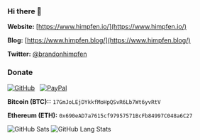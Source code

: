 ### Hi there 👋

**Website:** [https://www.himpfen.io/](https://www.himpfen.io/)

**Blog:** [https://www.himpfen.blog/](https://www.himpfen.blog/)

**Twitter:** [@brandonhimpfen](https://twitter.com/brandonhimpfen)

### Donate

[![GitHub](https://srv-cdn.himpfen.io/badges/github/github-square-large.svg)](https://clicksrv.net/3L) &nbsp; [![PayPal](https://srv-cdn.himpfen.io/badges/buymeacoffee/buymeacoffee-square-large.svg)](https://clicksrv.net/3M)

**Bitcoin (BTC)::** `17GmJoLEjDYkkfMoHpQSvR6Lb7Wt6yvRtV`

**Ethereum (ETH):** `0x690eAD7a7615cf97957571BcFb84997C048a6C27`

![GitHub Sats](https://github-readme-stats.vercel.app/api?username=brandonhimpfen&hide=stars,issues,prs&count_private=true&theme=tokyonight) ![GitHub Lang Stats](https://github-readme-stats.vercel.app/api/top-langs/?username=brandonhimpfen&layout=compact&theme=tokyonight)
